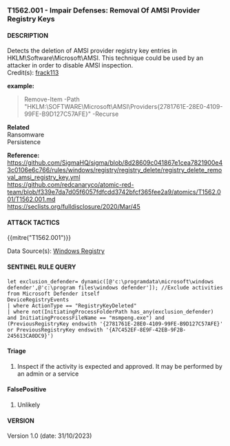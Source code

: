 ### T1562.001 - Impair Defenses: Removal Of AMSI Provider Registry Keys   
  

####  DESCRIPTION  
Detects the deletion of AMSI provider registry key entries in HKLM\Software\Microsoft\AMSI. This technique could be used by an attacker in order to disable AMSI inspection.  
Credit(s): [frack113](https://github.com/frack113)

**example:**  
> Remove-Item -Path "HKLM:\SOFTWARE\Microsoft\AMSI\Providers\{2781761E-28E0-4109-99FE-B9D127C57AFE}" -Recurse    


**Related**  
Ransomware  
Persistence        


**Reference:**  
https://github.com/SigmaHQ/sigma/blob/8d28609c041867e1cea7821900e43c0106e6c766/rules/windows/registry/registry_delete/registry_delete_removal_amsi_registry_key.yml        
https://github.com/redcanaryco/atomic-red-team/blob/f339e7da7d05f6057fdfcdd3742bfcf365fee2a9/atomics/T1562.001/T1562.001.md  
https://seclists.org/fulldisclosure/2020/Mar/45

####  ATT&CK TACTICS    
{{mitre("T1562.001")}}    

Data Source(s): [Windows Registry](https://attack.mitre.org/datasources/DS0024)  


#### SENTINEL RULE QUERY   

~~~
let exclusion_defender= dynamic([@'c:\programdata\microsoft\windows defender',@'c:\program files\windows defender']); //Exclude activities from Microsoft Defender itself
DeviceRegistryEvents
| where ActionType == "RegistryKeyDeleted"
| where not(InitiatingProcessFolderPath has_any(exclusion_defender) and InitiatingProcessFileName == "msmpeng.exe") and (PreviousRegistryKey endswith '{2781761E-28E0-4109-99FE-B9D127C57AFE}' or PreviousRegistryKey endswith '{A7C452EF-8E9F-42EB-9F2B-245613CA0DC9}')
~~~


#### Triage  

1. Inspect if the activity is expected and approved. It may be performed by an admin or a service  

#### FalsePositive
1. Unlikely

#### VERSION  
Version 1.0 (date: 31/10/2023)  